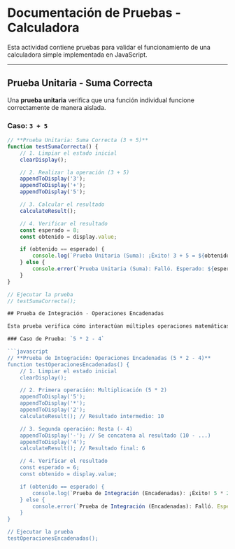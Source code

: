 # Documentación de Pruebas - Calculadora

Esta actividad contiene pruebas para validar el funcionamiento de una calculadora simple implementada en JavaScript.

---

## Prueba Unitaria - Suma Correcta

Una **prueba unitaria** verifica que una función individual funcione correctamente de manera aislada.

### Caso: `3 + 5`

```javascript
// **Prueba Unitaria: Suma Correcta (3 + 5)**
function testSumaCorrecta() {
    // 1. Limpiar el estado inicial
    clearDisplay();

    // 2. Realizar la operación (3 + 5)
    appendToDisplay('3');
    appendToDisplay('+');
    appendToDisplay('5');

    // 3. Calcular el resultado
    calculateResult();

    // 4. Verificar el resultado
    const esperado = 8;
    const obtenido = display.value;

    if (obtenido == esperado) {
        console.log(`Prueba Unitaria (Suma): ¡Éxito! 3 + 5 = ${obtenido}`);
    } else {
        console.error(`Prueba Unitaria (Suma): Falló. Esperado: ${esperado}, Obtenido: ${obtenido}`);
    }
}

// Ejecutar la prueba
// testSumaCorrecta();

## Prueba de Integración - Operaciones Encadenadas

Esta prueba verifica cómo interactúan múltiples operaciones matemáticas en la calculadora, encadenando resultados intermedios.

### Caso de Prueba: `5 * 2 - 4`

```javascript
// **Prueba de Integración: Operaciones Encadenadas (5 * 2 - 4)**
function testOperacionesEncadenadas() {
    // 1. Limpiar el estado inicial
    clearDisplay();

    // 2. Primera operación: Multiplicación (5 * 2)
    appendToDisplay('5');
    appendToDisplay('*');
    appendToDisplay('2');
    calculateResult(); // Resultado intermedio: 10

    // 3. Segunda operación: Resta (- 4)
    appendToDisplay('-'); // Se concatena al resultado (10 - ...)
    appendToDisplay('4');
    calculateResult(); // Resultado final: 6

    // 4. Verificar el resultado
    const esperado = 6;
    const obtenido = display.value;

    if (obtenido == esperado) {
        console.log(`Prueba de Integración (Encadenadas): ¡Éxito! 5 * 2 - 4 = ${obtenido}`);
    } else {
        console.error(`Prueba de Integración (Encadenadas): Falló. Esperado: ${esperado}, Obtenido: ${obtenido}`);
    }
}

// Ejecutar la prueba
testOperacionesEncadenadas();
